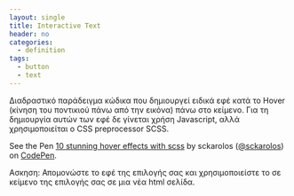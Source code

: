 ```yaml
---
layout: single
title: Interactive Text
header: no
categories:
  - definition
tags:
  - button
  - text
---
```


Διαδραστικό παράδειγμα κώδικα που δημιουργεί ειδικά εφέ κατά το Hover (κίνηση του ποντικιού πάνω από την εικόνα) πάνω στο κείμενο. Για τη δημιουργία αυτών των εφέ δε γίνεται χρήση Javascript, αλλά χρησιμοποιείται ο CSS preprocessor SCSS.

<p data-height="350" data-theme-id="17517" data-slug-hash="EVaqVx" data-default-tab="result" data-user="sckarolos" class='codepen'>See the Pen <a href='https://codepen.io/sckarolos/pen/EVaqVx/'>10 stunning hover effects with scss</a> by sckarolos (<a href='https://codepen.io/sckarolos'>@sckarolos</a>) on <a href='https://codepen.io'>CodePen</a>.</p>
<script async src="//assets.codepen.io/assets/embed/ei.js"></script>

Ασκηση: Απομονώστε το εφέ της επιλογής σας και χρησιμοποιείστε το σε κείμενο της επιλογής σας σε μια νέα html σελίδα.
